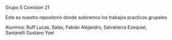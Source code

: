 Grupo 5 Comision 21

Este es nuestro repositorio donde subiremos los trabajos practicos grupales

Alumnos: Ruff Lucas, Salas, Fabián Alejandro, Salvatierra Ezequiel, Santarelli Gustavo Yoel
